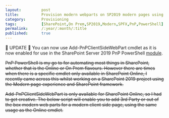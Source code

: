 ```yaml
---
layout:         post
title:          Provision modern webparts on SP2019 modern pages using PnP PowerShell
category:       Provisioning
tags:           [SharePoint,On Prem,SP2019,Modern,SPFX,PnP,PowerShell]
permalink:      /:year/:month/:title
published:      true
---
```


🚨 UPDATE 🚨 You can now use Add-PnPClientSideWebPart cmdlet as it is now enabled for use in the SharePoint Server 2019 PnP PowerShell [module](https://github.com/SharePoint/PnP-PowerShell/pull/2250).

~~PnP PowerShell is my go to for automating most things in SharePoint, whether that is the Online or On Prem flavours. However there are times when there is a specific cmdlet only available in SharePoint Online, I recently came across this whilst working on a SharePoint 2019 project using the Modern page experience and SharePoint framework.~~

~~Add-PnPClientSideWebPart is only available for SharePoint Online, so I had to get creative. The below script will enable you to add 3rd Party or out of the box modern web parts for a modern client side page, using the same usage as the Online cmdlet.~~

<script src="https://gist.github.com/garrytrinder/c159da607848c714b8c98c5459f402b7.js"></script>
